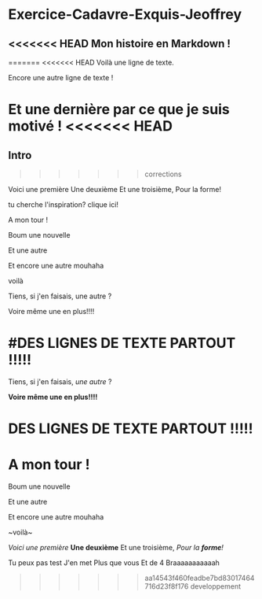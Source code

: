 # Exercice-Cadavre-Exquis-Jeoffrey

<<<<<<< HEAD
Mon histoire en Markdown !
-------------------------------------


=======
<<<<<<< HEAD
Voilà une ligne de texte.

Encore une autre ligne de texte !

Et une dernière par ce que je suis motivé !
<<<<<<< HEAD
=======

## Intro
>>>>>>> corrections



Voici une première Une deuxième Et une troisième, Pour la forme!

tu cherche l'inspiration? clique ici!

A mon tour !

Boum une nouvelle

Et une autre

Et encore une autre mouhaha

voilà

Tiens, si j'en faisais, une autre ?

Voire même une en plus!!!!

#DES LIGNES DE TEXTE PARTOUT !!!!!
=======


Tiens, si j'en faisais, *une autre* ?

**Voire même une en plus!!!!**

# DES LIGNES DE TEXTE PARTOUT !!!!!

# A mon tour !

Boum une nouvelle  

Et une autre  

Et encore une autre mouhaha  

~voilà~

*Voici une première*
**Une deuxième**
Et une troisième, *Pour la **forme**!*

Tu peux pas test
J'en met
Plus que vous
Et de 4
Braaaaaaaaaaah
>>>>>>> aa14543f460feadbe7bd83017464716d23f8f176
>>>>>>> developpement
